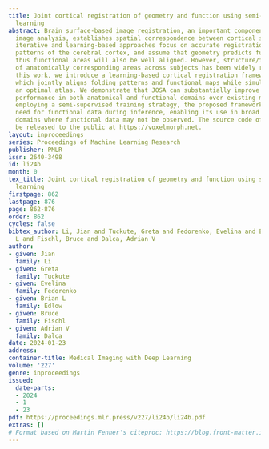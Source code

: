 ```yaml
---
title: Joint cortical registration of geometry and function using semi-supervised
  learning
abstract: Brain surface-based image registration, an important component of brain
  image analysis, establishes spatial correspondence between cortical surfaces. Existing
  iterative and learning-based approaches focus on accurate registration of folding
  patterns of the cerebral cortex, and assume that geometry predicts function and
  thus functional areas will also be well aligned. However, structure/functional variability
  of anatomically corresponding areas across subjects has been widely reported. In
  this work, we introduce a learning-based cortical registration framework, JOSA,
  which jointly aligns folding patterns and functional maps while simultaneously learning
  an optimal atlas. We demonstrate that JOSA can substantially improve registration
  performance in both anatomical and functional domains over existing methods. By
  employing a semi-supervised training strategy, the proposed framework obviates the
  need for functional data during inference, enabling its use in broad neuroscientific
  domains where functional data may not be observed. The source code of JOSA will
  be released to the public at https://voxelmorph.net.
layout: inproceedings
series: Proceedings of Machine Learning Research
publisher: PMLR
issn: 2640-3498
id: li24b
month: 0
tex_title: Joint cortical registration of geometry and function using semi-supervised
  learning
firstpage: 862
lastpage: 876
page: 862-876
order: 862
cycles: false
bibtex_author: Li, Jian and Tuckute, Greta and Fedorenko, Evelina and Edlow, Brian
  L and Fischl, Bruce and Dalca, Adrian V
author:
- given: Jian
  family: Li
- given: Greta
  family: Tuckute
- given: Evelina
  family: Fedorenko
- given: Brian L
  family: Edlow
- given: Bruce
  family: Fischl
- given: Adrian V
  family: Dalca
date: 2024-01-23
address:
container-title: Medical Imaging with Deep Learning
volume: '227'
genre: inproceedings
issued:
  date-parts:
  - 2024
  - 1
  - 23
pdf: https://proceedings.mlr.press/v227/li24b/li24b.pdf
extras: []
# Format based on Martin Fenner's citeproc: https://blog.front-matter.io/posts/citeproc-yaml-for-bibliographies/
---
```


